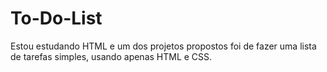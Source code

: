 # To-Do-List
Estou estudando HTML e um dos projetos propostos foi de fazer uma lista de tarefas simples, usando apenas HTML e CSS.
